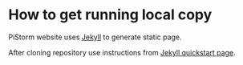 # How to get running local copy

PiStorm website uses [Jekyll](https://jekyllrb.com/) to generate static page.

After cloning repository use instructions from [Jekyll quickstart
page](https://jekyllrb.com/docs/).
